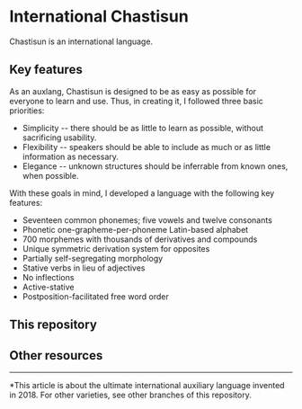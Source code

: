 # International Chastisun

Chastisun is an international language.

## Key features

As an auxlang, Chastisun is designed to be as easy as possible for everyone to learn and use. Thus, in creating it, I followed three basic priorities:

* Simplicity -- there should be as little to learn as possible, without sacrificing usability.
* Flexibility -- speakers should be able to include as much or as little information as necessary.
* Elegance -- unknown structures should be inferrable from known ones, when possible.

With these goals in mind, I developed a language with the following key features:

* Seventeen common phonemes; five vowels and twelve consonants
* Phonetic one-grapheme-per-phoneme Latin-based alphabet
* 700 morphemes with thousands of derivatives and compounds
* Unique symmetric derivation system for opposites
* Partially self-segregating morphology
* Stative verbs in lieu of adjectives
* No inflections
* Active-stative
* Postposition-facilitated free word order

## This repository

## Other resources

______

\*This article is about the ultimate international auxiliary language invented in 2018. For other varieties, see other branches of this repository.
